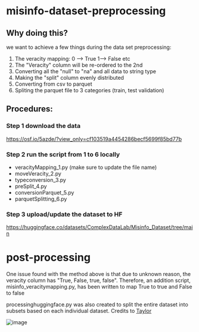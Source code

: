 # misinfo-dataset-preprocessing

## Why doing this?
we want to achieve a few things during the data set preprocessing:
1. The veracity mapping:  0 --> True 1--> False etc
2. The "Veracity" column will be re-ordered to the 2nd
3. Converting all the "null" to "na" and all data to string type
4. Making the "split" column evenly distributed
5. Converting from csv to parquet
6. Spliting the parquet file to 3 categories (train, test validation)

## Procedures:

### Step 1 download the data
https://osf.io/5azde/?view_only=cf103519a4454286becf5699f85bd77b

### Step 2 run the script from 1 to 6 locally
- veracityMapping_1.py (make sure to update the file name)
- moveVeracity_2.py
- typeconversion_3.py
- preSplit_4.py
- conversionParquet_5.py
- parquetSplitting_6.py

### Step 3 upload/update the dataset to HF
https://huggingface.co/datasets/ComplexDataLab/Misinfo_Dataset/tree/main

# post-processing
One issue found with the method above is that due to unknown reason, the veracity column has "True, False, true, false". Therefore, an addition script, misinfo_veracitymapping.py, has been written to map True to true and False to false


processinghuggingface.py was also created to split the entire dataset into subsets based on each individual dataset. Credits to [Taylor](https://github.com/taylorlynn)

![image](https://github.com/user-attachments/assets/19da7189-892d-469c-be88-05246f07fa79)

